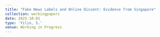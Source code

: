 ```yaml
---
title: "Fake News Labels and Online Dissent: Evidence from Singapore"
collection: workingpapers
date: 2025-10-01
type: 'Yilin, S.'
venue: Working in Progress
---
```

